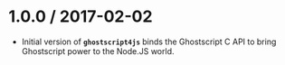 # 1.0.0 / 2017-02-02

* Initial version of **`ghostscript4js`** binds the Ghostscript C API to bring Ghostscript power to the Node.JS world.
